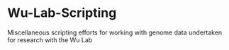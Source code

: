 # Wu-Lab-Scripting
Miscellaneous scripting efforts for working with genome data undertaken for research with the Wu Lab
